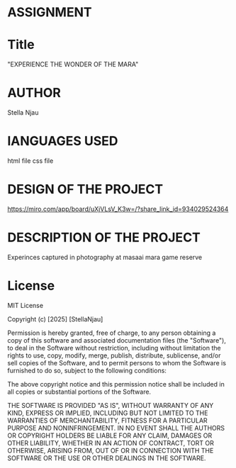 # ASSIGNMENT

# Title 
"EXPERIENCE THE WONDER OF THE MARA"

# AUTHOR 
Stella Njau

# lANGUAGES USED
html file
css file

# DESIGN OF THE PROJECT
https://miro.com/app/board/uXjVLsV_K3w=/?share_link_id=934029524364

# DESCRIPTION OF THE PROJECT
Experinces captured in photography at masaai mara game reserve
# License
MIT License

Copyright (c) [2025] [StellaNjau]

Permission is hereby granted, free of charge, to any person obtaining a copy
of this software and associated documentation files (the "Software"), to deal
in the Software without restriction, including without limitation the rights
to use, copy, modify, merge, publish, distribute, sublicense, and/or sell
copies of the Software, and to permit persons to whom the Software is
furnished to do so, subject to the following conditions:

The above copyright notice and this permission notice shall be included in all
copies or substantial portions of the Software.

THE SOFTWARE IS PROVIDED "AS IS", WITHOUT WARRANTY OF ANY KIND, EXPRESS OR
IMPLIED, INCLUDING BUT NOT LIMITED TO THE WARRANTIES OF MERCHANTABILITY,
FITNESS FOR A PARTICULAR PURPOSE AND NONINFRINGEMENT. IN NO EVENT SHALL THE
AUTHORS OR COPYRIGHT HOLDERS BE LIABLE FOR ANY CLAIM, DAMAGES OR OTHER
LIABILITY, WHETHER IN AN ACTION OF CONTRACT, TORT OR OTHERWISE, ARISING FROM,
OUT OF OR IN CONNECTION WITH THE SOFTWARE OR THE USE OR OTHER DEALINGS IN THE
SOFTWARE.

